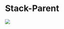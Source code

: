 # Stack-Parent

[![](https://jitpack.io/v/app.codings/Stack-Parent.svg)](https://jitpack.io/#app.codings/Stack-Parent)
